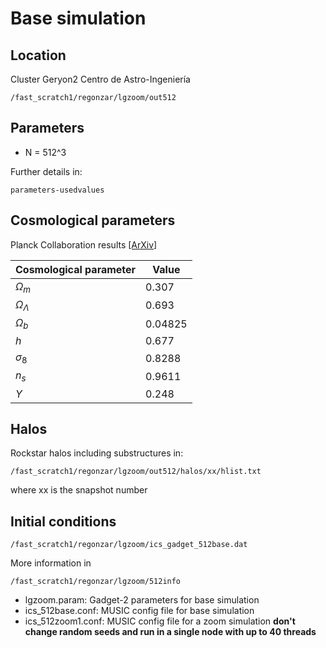 # Base simulation 

## Location

Cluster Geryon2 Centro de Astro-Ingeniería

    /fast_scratch1/regonzar/lgzoom/out512

## Parameters

- N = 512^3

Further details in:

    parameters-usedvalues

## Cosmological parameters

Planck Collaboration results [[ArXiv]](http://arxiv.org/abs/1303.5062)

| Cosmological parameter |  Value  |
|------------------------|---------|
| $\Omega_m$             |   0.307 |
| $\Omega_\Lambda$       |   0.693 |
| $\Omega_b$             | 0.04825 |
| $h$                    |   0.677 |
| $\sigma_8$             |  0.8288 |
| $n_s$                  |  0.9611 |
| $Y$                    |   0.248 |

## Halos

Rockstar halos including substructures in:

    /fast_scratch1/regonzar/lgzoom/out512/halos/xx/hlist.txt

where xx is the snapshot number

## Initial conditions

    /fast_scratch1/regonzar/lgzoom/ics_gadget_512base.dat

More information in 

    /fast_scratch1/regonzar/lgzoom/512info

- lgzoom.param:  Gadget-2 parameters for base simulation
- ics_512base.conf: MUSIC config file for base simulation
- ics_512zoom1.conf: MUSIC config file for a zoom simulation **don't change random seeds and run in a single node with up to 40 threads**